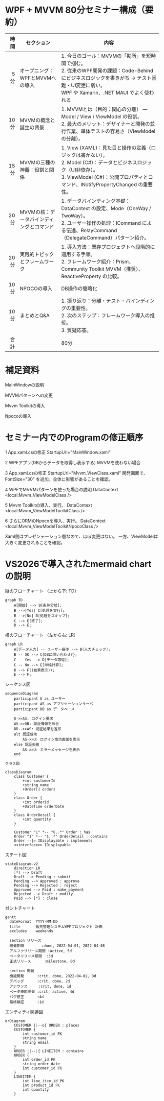 # WPF + MVVM 80分セミナー構成（要約）

| 時間 | セクション | 内容 |
|---:|---|---|
| 5分 | オープニング：WPFとMVVMへの導入 | 1. 今日のゴール：MVVMの「勘所」を短時間で掴む。<br>2. 従来のWPF開発の課題：Code-Behindにビジネスロジックを書きがち → テスト困難・UI変更に弱い。<br>WPF や Xamarin、.NET MAUI でよく使われる |
| 10分 | MVVMの概念と誕生の背景 | 1. MVVMとは（目的：関心の分離） — Model / View / ViewModel の役割。<br>2. 最大のメリット：デザイナーと開発の並行作業、単体テストの容易さ（ViewModelの分離）。 |
| 15分 | MVVMの三種の神器：役割と関係 | 1. View (XAML)：見た目と操作の定義（ロジックは書かない）。<br>2. Model (C#)：データとビジネスロジック（UI非依存）。<br>3. ViewModel (C#)：公開プロパティとコマンド、INotifyPropertyChanged の重要性。 |
| 20分 | MVVMの核：データバインディングとコマンド | 1. データバインディング基礎：DataContext の設定、Mode（OneWay / TwoWay）。<br>2. ユーザー操作の処理：ICommand による伝達、RelayCommand（DelegateCommand）パターン紹介。 |
| 20分 | 実践的トピックとフレームワーク | 1. 導入方法：既存プロジェクトへ段階的に適用する手順。<br>2. フレームワーク紹介：Prism、Community Toolkit MVVM（推奨）、ReactiveProperty の比較。 |
| 10分 | NPOCOの導入 | DB操作の簡略化 |
| 10分 | まとめとQ&A | 1. 振り返り：分離・テスト・バインディングの重要性。<br>2. 次のステップ：フレームワーク導入の推奨。<br>3. 質疑応答。 |
| 合計 |  | 80分 |


# 補足資料

MainWindowの説明

MVVMパターンへの変更

Mvvm Toolkitの導入

Npocoの導入

# セミナー内でのProgramの修正順序

1 App.xaml.csの修正 StartupUri="MainWindow.xaml"

2 WPFアプリ(DBからデータを取得し表示する) MVVMを使わない場合

3 App.xaml.csの修正 StartupUri="Mvvm_ViewClass.xaml"
	開発画面で、 FontSize="30" を追加。全体に影響があることを確認。

4 WPFでMVVMパターンを使った場合の説明 DataContext <local:Mvvm_ViewModelClass />

5 Mvvm Toolkitの導入、実行。 DataContext <local:Mvvm_ViewModelToolkitClass />

6 さらにORMのNpocoを導入、実行。 DataContext <local:Mvvm_ViewModelToolkitNpocoClass />

Xaml側はプレゼンテーション層なので、ほぼ変更はない。
一方、ViewModelは大きく変更されることを確認。

# VS2026で導入されたmermaid chart の説明

縦のフローチャート （上から下: TD）
```mermaid
graph TD
    A[開始] --> B{条件分岐};
    B -->|Yes| C[処理を実行];
    B -->|No| D[処理をスキップ];
    C --> E[終了];
    D --> E;
```
横のフローチャート （左から右: LR）
```mermaid
graph LR
    A[データ入力] -- ユーザー操作 --> B(入力チェック);
    B -- OK --> C{DBに問い合わせ?};
    C -- Yes --> D[データ取得];
    C -- No --> E[単純計算];
    D --> F((結果表示));
    E --> F;
```
シーケンス図
```mermaid
sequenceDiagram
    participant U as ユーザー
    participant AS as アプリケーションサーバ
    participant DB as データベース

    U->>AS: ログイン要求
    AS->>DB: 認証情報を照合
    DB-->>AS: 認証結果を返却
    alt 認証成功
        AS->>U: ログイン成功画面を表示
    else 認証失敗
        AS->>U: エラーメッセージを表示
    end
```
    クラス図 
```mermaid
classDiagram
    class Customer {
        +int customerId
        +string name
        +Order[] orders
    }
    class Order {
        +int orderId
        +DateTime orderDate
    }
    class OrderDetail {
        +int quantity
    }

    Customer "1" *-- "0..*" Order : has
    Order "1" *-- "1..*" OrderDetail : contains
    Order --|> IDisplayable : implements
    <<interface>> IDisplayable
```
ステート図
```mermaid
stateDiagram-v2
    direction LR
    [*] --> Draft
    Draft --> Pending : submit
    Pending --> Approved : approve
    Pending --> Rejected : reject
    Approved --> Paid : make_payment
    Rejected --> Draft : modify
    Paid --> [*] : close
```
ガントチャート
```mermaid
gantt
  dateFormat  YYYY-MM-DD
  title       販売管理システムWPFプロジェクト 計画
  excludes    weekends

  section リリース
  開発期間        :done, 2022-04-01, 2022-04-08
  アルファリリース期間 :active, 5d
  ベータリリース期間  :5d
  正式リリース      :milestone, 0d

  section 開発
  機能開発      :crit, done, 2022-04-01, 3d
  デバッグ      :crit, done, 2d
  アナウンス     :crit, done, 1d
  ベータ機能開発 :crit, active, 4d
  バグ修正      :4d
  最終検証      :1d

```
エンティティ関連図
```mermaid
erDiagram
    CUSTOMER ||--o{ ORDER : places
    CUSTOMER {
        int customer_id PK
        string name
        string email
    }
    ORDER ||--|{ LINEITEM : contains
    ORDER {
        int order_id PK
        string order_date
        int customer_id FK
    }
    LINEITEM {
        int line_item_id PK
        int product_id FK
        int quantity
    }
```
